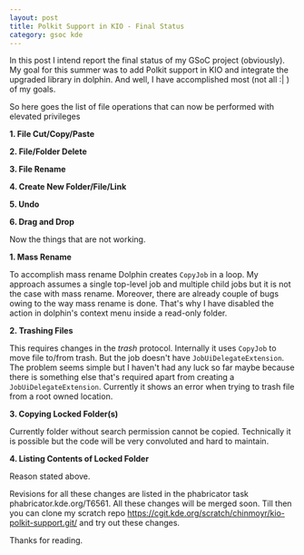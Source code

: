 ```yaml
---
layout: post
title: Polkit Support in KIO - Final Status
category: gsoc kde
---
```


In this post I intend report the final status of my GSoC project (obviously).
My goal for this summer was to add Polkit support in KIO and integrate the upgraded library in dolphin. And well, I have accomplished most (not all :| ) of my goals.

So here goes the list of file operations that can now be performed with elevated privileges 

**1. File Cut/Copy/Paste**

**2. File/Folder Delete**
 
**3. File Rename**
 
**4. Create New Folder/File/Link**
 
**5. Undo**
 
**6. Drag and Drop**
 
 
Now the things that are not working.

**1. Mass Rename**
   
To accomplish mass rename Dolphin creates `CopyJob` in a loop. My approach assumes a single top-level job and multiple child jobs but it is not the case with mass rename. Moreover, there are already couple of bugs owing to the way mass rename is done. That's why I have disabled the action in dolphin's context menu inside a read-only folder.

**2. Trashing Files**

This requires changes in the *trash* protocol. Internally it uses `CopyJob` to move file to/from trash. But the job doesn't have `JobUiDelegateExtension`. The problem seems simple but I haven't had any luck so far maybe because there is something else that's required apart from creating  a `JobUiDelegateExtension`. Currently it shows an error when trying to trash file from a root owned location.

**3. Copying Locked Folder(s)**

Currently folder without search permission cannot be copied. Technically it is possible but the code will be very convoluted and hard to maintain.

**4. Listing Contents of Locked Folder**

Reason stated above.

Revisions for all these changes are listed in  the phabricator task phabricator.kde.org/T6561. All these changes will be merged soon. Till then you can clone my scratch repo https://cgit.kde.org/scratch/chinmoyr/kio-polkit-support.git/ and try out these changes.

Thanks for reading.

